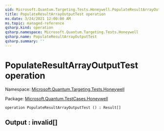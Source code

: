 ```yaml
---
uid: Microsoft.Quantum.Targeting.Tests.Honeywell.PopulateResultArrayOutputTest
title: PopulateResultArrayOutputTest operation
ms.date: 3/24/2021 12:00:00 AM
ms.topic: managed-reference
qsharp.kind: operation
qsharp.namespace: Microsoft.Quantum.Targeting.Tests.Honeywell
qsharp.name: PopulateResultArrayOutputTest
qsharp.summary: ''
---
```


# PopulateResultArrayOutputTest operation

Namespace: [Microsoft.Quantum.Targeting.Tests.Honeywell](xref:Microsoft.Quantum.Targeting.Tests.Honeywell)

Package: [Microsoft.Quantum.TestCases.Honeywell](https://nuget.org/packages/Microsoft.Quantum.TestCases.Honeywell)




```qsharp
operation PopulateResultArrayOutputTest () : Result[]
```


## Output : __invalid<Result>__[]

